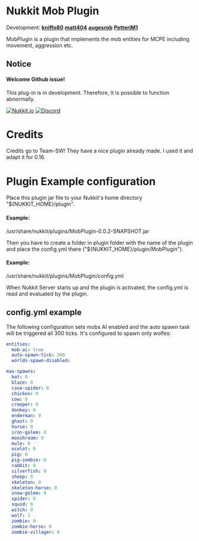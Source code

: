 # Nukkit Mob Plugin
Development: **[kniffo80](https://github.com/kniffo80)**
             **[matt404](https://github.com/matt404)**
             **[augesrob](https://github.com/augesrob)**
             **[PetteriM1](https://github.com/PetteriM1)**

MobPlugin is a plugin that implements the mob entities for MCPE including movement, aggression etc.

## Notice
#### Welcome Github issue!
This plug-in is in development. Therefore, It is possible to function abnormally.

[![Nukkit.io](https://img.shields.io/badge/Nukkit%20MobPlugin-Download-yellow.svg)](https://forums.nukkit.io/resources/mobplugin.155/)
[![Discord](https://discordapp.com/api/guilds/331619998059593738/widget.png)](https://discord.gg/tDfqkNB)

# Credits
Credits go to Team-SW! They have a nice plugin already made. I used it and adapt it for 0.16.

# Plugin Example configuration
Place this plugin jar file to your Nukkit's home directory "${NUKKIT_HOME}/plugin".
#### Example:
  /usr/share/nukkit/plugins/MobPlugin-0.0.2-SNAPSHOT.jar

Then you have to create a folder in plugin folder with the name of the plugin and place the config.yml there ("${NUKKIT_HOME}/plugin/MobPlugin").
#### Example:
  /usr/share/nukkit/plugins/MobPlugin/config.yml

When Nukkit Server starts up and the plugin is activated, the config.yml is read and evaluated by the plugin.

## config.yml example

The following configuration sets mobs AI enabled and the auto spawn task will be triggered all 300 ticks.
It's configured to spawn only wolfes:

```yaml
entities:
  mob-ai: true
  auto-spawn-tick: 300
  worlds-spawn-disabled: 

max-spawns:
  bat: 0
  blaze: 0
  cave-spider: 0
  chicken: 0
  cow: 0
  creeper: 0
  donkey: 0
  enderman: 0
  ghast: 0
  horse: 0
  iron-golem: 0
  mooshroom: 0
  mule: 0
  ocelot: 0
  pig: 0
  pig-zombie: 0
  rabbit: 0
  silverfish: 0
  sheep: 0
  skeleton: 0
  skeleton-horse: 0
  snow-golem: 0
  spider: 0
  squid: 0
  witch: 0
  wolf: 1
  zombie: 0
  zombie-horse: 0
  zombie-villager: 0
```

